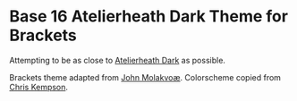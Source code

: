 Base 16 Atelierheath Dark Theme for Brackets
============================

Attempting to be as close to [Atelierheath Dark](http://chriskempson.github.io/base16/#atelierheath) as possible.

Brackets theme adapted from [John Molakvoæ](https://github.com/skjnldsv/default-dark).
Colorscheme copied from [Chris Kempson](http://chriskempson.com).

